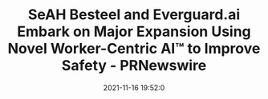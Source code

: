 ---
"title": "SeAH Besteel and Everguard.ai Embark on Major Expansion Using Novel Worker-Centric AI™ to Improve Safety - PRNewswire"
"date": "2021-11-16 19:52:0"
"feed_name": "GOOGLENEWSINDUSTRIAL"
"feed_website": "https://news.google.com/search?q=industrial%2Bincident&hl=en-US&gl=US&ceid=US:en"
"feed_rss": "https://news.google.com/rss/search?q=industrial%2Bincident&hl=en-US&gl=US&ceid=US:en"
"link": "https://www.prnewswire.com/news-releases/seah-besteel-and-everguardai-embark-on-major-expansion-using-novel-worker-centric-ai-to-improve-safety-301425942.html"
"source": "{'href': 'https://www.prnewswire.com', 'title': 'PRNewswire'}"
"file": "_posts/2021-1-1-0439da9f9302959a3c0d2a9351cfcfd86aedf61f.md"
"accident": "0"
"drilling": "0"
"dead": "0"
"injured": "0"
"arrested": "0"
"place": "unknown place"
"where": "unknown site"
"causes": "unknown"
"place_uri": "unknown place"
---